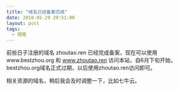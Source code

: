 ```yaml
---
title: "域名已经备案完成"
date: 2018-05-29 20:51:00
layout: post
tags: 
  - 随笔
---
```

前些日子注册的域名 zhoutao.ren 已经完成备案，现在可以使用www.bestzhou.org 和 www.zhoutao.ren 访问本站，自6月下旬开始，bestzhou.org域名正式过期，以后使用zhoutao.ren访问即可。

相关资源的域名，稍后我会及时调整一下，比如七牛云。